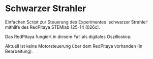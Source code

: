 # Schwarzer Strahler
Einfachen Script zur Steuerung des Experimentes 'schwarzer Strahler' mithilfe des RedPitaya STEMlab 125-14 (026c).

Das RedPitaya fungiert in diesem Fall als digitales Oszilloskop.

Aktuell ist keine Motorsteuerung über dem RedPitaya vorhanden (in Bearbeitung).
